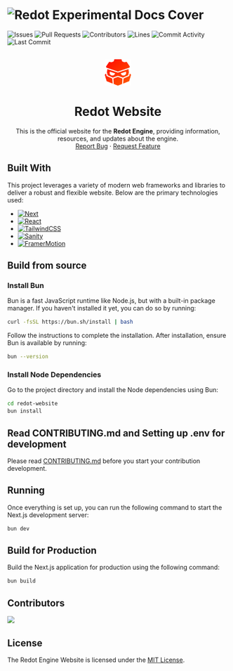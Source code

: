 # ![Redot Experimental Docs Cover](/.github/assets/cover.png)

![Issues](https://img.shields.io/github/issues-raw/Redot-Engine/redot-website?color=FFA726&label=issues&style=for-the-badge)
![Pull Requests](https://img.shields.io/github/issues-pr-raw/Redot-Engine/redot-website?color=FFA726&label=PRs&style=for-the-badge)
![Contributors](https://img.shields.io/github/contributors/Redot-Engine/redot-website?color=FFA726&label=contributors&style=for-the-badge)
![Lines](https://img.shields.io/endpoint?url=https://ghloc.vercel.app/api/Redot-Engine/redot-website/badge?style=flat&logoColor=white&color=FFA726&style=for-the-badge)
![Commit Activity](https://img.shields.io/github/commit-activity/m/Redot-Engine/redot-website?color=FFA726&label=commits&style=for-the-badge)
![Last Commit](https://img.shields.io/github/last-commit/Redot-Engine/redot-website?color=FFA726&label=last%20commit&style=for-the-badge)

<br />
<div align="center">
  <a href="https://github.com/Redot-Engine/redot-website">
    <img src=".github/assets/logo.png" alt="Logo" width="60" height="60">
  </a>
  <h1 align="center">Redot Website</h1>
  <p align="center">
    This is the official website for the <strong>Redot Engine</strong>, providing information, resources, and updates about the engine.
    <br />
    <a href="https://github.com/Redot-Engine/redot-website/issues/new?template=bug_report.yml">Report Bug</a>
    &middot;
    <a href="https://github.com/Redot-Engine/redot-website/issues/new?template=feature_request.yml">Request Feature</a>
  </p>
</div>

## Built With

This project leverages a variety of modern web frameworks and libraries to deliver a robust and flexible website. Below are the primary technologies used:

- [![Next][Next.js]][Next-url]
- [![React][React.js]][React-url]
- [![TailwindCSS][TailwindCSS]][TailwindCSS-url]
- [![Sanity][Sanity]][Sanity-url]
- [![FramerMotion][FramerMotion]][FramerMotion-url]

## Build from source

### Install Bun

Bun is a fast JavaScript runtime like Node.js, but with a built-in package manager. If you haven't installed it yet, you can do so by running:

```bash
curl -fsSL https://bun.sh/install | bash
```

Follow the instructions to complete the installation. After installation, ensure Bun is available by running:

```bash
bun --version
```

### Install Node Dependencies

Go to the project directory and install the Node dependencies using Bun:

```bash
cd redot-website
bun install
```

## Read CONTRIBUTING.md and Setting up .env for development

Please read [CONTRIBUTING.md](CONTRIBUTING.md) before you start your contribution development.

## Running

Once everything is set up, you can run the following command to start the Next.js development server:

```bash
bun dev
```

## Build for Production

Build the Next.js application for production using the following command:

```bash
bun build
```

## Contributors

<a href="https://github.com/Redot-Engine/redot-website/graphs/contributors">
  <img src="https://contrib.rocks/image?repo=Redot-Engine/redot-website" />
</a>

## License

The Redot Engine Website is licensed under the [MIT License](LICENSE).

[Next.js]: https://img.shields.io/badge/next.js-000000?style=for-the-badge&logo=nextdotjs&logoColor=white
[Next-url]: https://nextjs.org/
[React.js]: https://img.shields.io/badge/React-20232A?style=for-the-badge&logo=react&logoColor=61DAFB
[React-url]: https://reactjs.org/
[TailwindCSS]: https://img.shields.io/badge/Tailwind_CSS-38B2AC?style=for-the-badge&logo=tailwind-css&logoColor=white
[TailwindCSS-url]: https://tailwindcss.com/
[Sanity]: https://img.shields.io/badge/Sanity-FF1943?style=for-the-badge&logo=sanity&logoColor=white
[Sanity-url]: https://www.sanity.io/
[FramerMotion]: https://img.shields.io/badge/Framer%20Motion-0055FF?style=for-the-badge&logo=framer&logoColor=white
[FramerMotion-url]: https://www.framer.com/motion/
